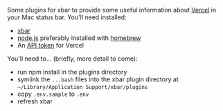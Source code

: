 Some plugins for xbar to provide some useful information about [Vercel](https://vercel.com/) in your Mac status bar. You'll need installed:
* [xbar](https://github.com/matryer/xbar)
* [node.js](https://nodejs.org/en/) preferably installed with [homebrew](https://brew.sh/)
* An [API token](https://vercel.com/account/tokens) for Vercel

You'll need to... (briefly, more detail to come):
* run npm install in the plugins directory
* symlink the `...bash` files into the xbar plugin directory at `~/Library/Application Support/xbar/plugins`
* copy `.env.sample` to `.env`
* refresh xbar
